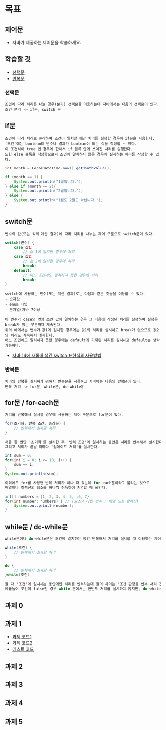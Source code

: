 # 목표
## 제어문
- 자바가 제공하는 제어문을 학습하세요.

## 학습할 것
- [선택문](#선택문)
- [반복문](#반복문)


### 선택문
    조건에 따라 처리를 나눌 경우(분기) 선택문을 이용하는데 자바에서는 다음의 선택문이 있다.
    조건 분기 -> if문, switch 문
    
## if문
    조건에 따라 처리르 분리하여 조건이 일치할 떄만 처리를 실행할 경우에 if문을 사용한다.
    '조건'에는 boolean의 변수나 결과가 boolean이 되는 식을 작성할 수 있다.
    이 조건식이 true 인 경우에 한해서 if 블록 안에 쓰여진 처리를 실행한다.
    또한 else 블록을 작성함으로써 조건에 일치하지 않은 경우에 실시하는 처리를 작성할 수 있다.
```java
int month = LocalDateTime.now().getMonthValue();

if (month == 1) {
    System.out.println("1월입니다.");
} else if (month == 2){
    System.out.println("2월입니다.");
} else {
    System.out.println("1월도 2월도 아닙니다.");
}
```

## switch문
    변수의 값(또는 식의 계산 결과)에 따라 처리를 나누는 제어 구문으로 switch문이 있다.

```java
switch(변수) {
    case 값1:
        // 값 1에 일치한 경우에 처리
    case 값2:
        // 값 2에 일치한 경우에 처리
        break;
    default:
        // 어느 조건에도 일치하지 못한 경우에 처리
        break;
}
```  
    switch에 사용하는 변수(또는 계산 결과)로는 다음과 같은 것들을 이용할 수 있다.
    - 숫자값
    - enum 타입
    - 문자열(자바 7이상)
    
    이 변수가 case의 옆에 쓰인 값에 일치하는 경우 그 다음에 작성된 처리를 실행하며 실행은 break가 있는 부분까지 계속된다.
    위의 예에서는 변수가 값1에 일치한 경우에는 값1의 처리를 실시하고 break가 없으므로 값2의 처리도 계속해서 실시한다.
    어느 조건에도 일치하지 못한 경우에는 default에 기재된 처리를 실시하고 default는 생략 가능하다.
- [자바 14에 새롭게 생긴 switch 표현식의 사용방법](https://github.com/Chohongjae/javaStudy/blob/main/live-study/week3.md#Java-13.-switch-%EC%97%B0%EC%82%B0%EC%9E%90)

### 반복문
    처리의 반복을 실시하기 위해서 반복문을 사용하고 자바에는 다음의 반복문이 있다.
    반복 처리 -> for문, while문, do-while문 
   
## for문 / for-each문
```java
처리를 반복해서 실시할 경우에 사용하는 제어 구문으로 for문이 있다.

for(초기화; 반복 조건; 증감문) {
    // 반복해서 실시할 처리
}
  
처음 한 번만 '초기화'를 실시한 후 '반복 조건'에 일치하는 동안은 처리를 반복해서 실시한다.
그리고 처리가 끝날 때마다 '업데이트 처리'를 실시한다.

int sum = 0;
for(int i = 0; i <= 10; i++) {
    sum += i;
}
System.out.println(sum);
```  
```java
이외에도 for를 사용한 반복 처리가 하나 더 있는데 for-each문이라고 불리는 것으로
배열이나 컬렉션의 요소를 하나씩 취득하여 처리할 때 쓰인다.

int[] numbers = {1, 2, 3, 4, 5, ,6, 7}
for(int number: numbers) { // (요소의 타입 변수 : 배열 또는 컬렉션)
    System.out.println(number);
}
```

## while문 / do-while문
    
```java
while문이나 do-while문은 조건에 일치하는 동안 반복해서 처리를 실시할 때 이용하는 제어 구문이다.

while(조건) {
    // 반복해서 실시할 처리
}

do {
    // 반복해서 실시할 처리
}while(조건)
    
둘 다 '조건'에 일치하는 동안에만 처리를 반복하는데 둘의 차이는 '조건 판정을 반복 처리 전에 실시할지 반복 처리 후에 할지에 대한 차이'다.
예를들어 조건이 false인 경우 while 문에서는 한번도 처리를 실시하지 않지만, do-while문은 적어도 한 번은 처리를 실행한다.
```    

## 과제 0
## 과제 1
- [과제 코드1](https://github.com/Chohongjae/javaTraining/blob/master/src/main/java/com/chongjae/javaTraining/liveStudy/week4/HomeWork1.java)
- [과제 코드2](https://github.com/Chohongjae/javaTraining/blob/master/src/main/java/com/chongjae/javaTraining/liveStudy/week4/GitHubDashBoard.java)
- [테스트 코드](https://github.com/Chohongjae/javaTraining/blob/master/src/test/groovy/com/chongjae/javaTraining/liveStudy/week4/GitHubDashBoardTest.groovy)
## 과제 2
## 과제 3
## 과제 4
## 과제 5